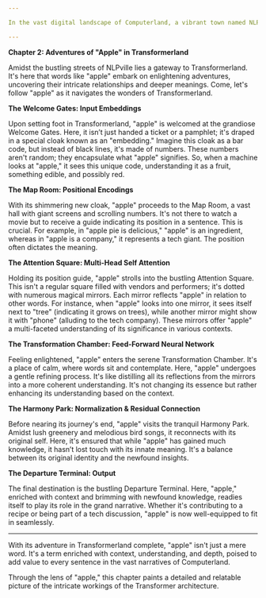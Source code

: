 ```yaml
---

In the vast digital landscape of Computerland, a vibrant town named NLPville stands tall. For years, this town has been where machines tirelessly learned to decode the nuances of human language. From adhering to set rules to making educated guesses based on past patterns, NLPville evolved. Now, on its horizon is a modern city, Transformerland, that promises to unlock even deeper mysteries of language.

---
```


**Chapter 2: Adventures of "Apple" in Transformerland**

Amidst the bustling streets of NLPville lies a gateway to Transformerland. It's here that words like "apple" embark on enlightening adventures, uncovering their intricate relationships and deeper meanings. Come, let's follow "apple" as it navigates the wonders of Transformerland.

**The Welcome Gates: Input Embeddings**

Upon setting foot in Transformerland, "apple" is welcomed at the grandiose Welcome Gates. Here, it isn’t just handed a ticket or a pamphlet; it's draped in a special cloak known as an "embedding." Imagine this cloak as a bar code, but instead of black lines, it's made of numbers. These numbers aren't random; they encapsulate what "apple" signifies. So, when a machine looks at "apple," it sees this unique code, understanding it as a fruit, something edible, and possibly red.

**The Map Room: Positional Encodings**

With its shimmering new cloak, "apple" proceeds to the Map Room, a vast hall with giant screens and scrolling numbers. It's not there to watch a movie but to receive a guide indicating its position in a sentence. This is crucial. For example, in "apple pie is delicious," "apple" is an ingredient, whereas in "apple is a company," it represents a tech giant. The position often dictates the meaning.

**The Attention Square: Multi-Head Self Attention**

Holding its position guide, "apple" strolls into the bustling Attention Square. This isn't a regular square filled with vendors and performers; it's dotted with numerous magical mirrors. Each mirror reflects "apple" in relation to other words. For instance, when "apple" looks into one mirror, it sees itself next to "tree" (indicating it grows on trees), while another mirror might show it with "phone" (alluding to the tech company). These mirrors offer "apple" a multi-faceted understanding of its significance in various contexts.

**The Transformation Chamber: Feed-Forward Neural Network**

Feeling enlightened, "apple" enters the serene Transformation Chamber. It's a place of calm, where words sit and contemplate. Here, "apple" undergoes a gentle refining process. It's like distilling all its reflections from the mirrors into a more coherent understanding. It's not changing its essence but rather enhancing its understanding based on the context.

**The Harmony Park: Normalization & Residual Connection**

Before nearing its journey's end, "apple" visits the tranquil Harmony Park. Amidst lush greenery and melodious bird songs, it reconnects with its original self. Here, it's ensured that while "apple" has gained much knowledge, it hasn’t lost touch with its innate meaning. It's a balance between its original identity and the newfound insights.

**The Departure Terminal: Output**

The final destination is the bustling Departure Terminal. Here, "apple," enriched with context and brimming with newfound knowledge, readies itself to play its role in the grand narrative. Whether it's contributing to a recipe or being part of a tech discussion, "apple" is now well-equipped to fit in seamlessly.

---

With its adventure in Transformerland complete, "apple" isn't just a mere word. It's a term enriched with context, understanding, and depth, poised to add value to every sentence in the vast narratives of Computerland.

Through the lens of "apple," this chapter paints a detailed and relatable picture of the intricate workings of the Transformer architecture.